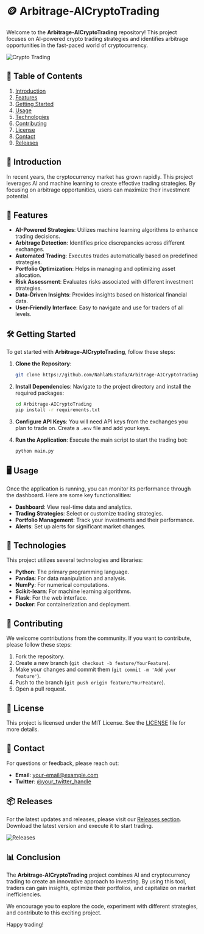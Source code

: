 # 🪙 Arbitrage-AICryptoTrading

Welcome to the **Arbitrage-AICryptoTrading** repository! This project focuses on AI-powered crypto trading strategies and identifies arbitrage opportunities in the fast-paced world of cryptocurrency. 

![Crypto Trading](https://img.shields.io/badge/Crypto%20Trading-AI%20Powered-brightgreen)

## 🚀 Table of Contents

1. [Introduction](#introduction)
2. [Features](#features)
3. [Getting Started](#getting-started)
4. [Usage](#usage)
5. [Technologies](#technologies)
6. [Contributing](#contributing)
7. [License](#license)
8. [Contact](#contact)
9. [Releases](#releases)

## 📜 Introduction

In recent years, the cryptocurrency market has grown rapidly. This project leverages AI and machine learning to create effective trading strategies. By focusing on arbitrage opportunities, users can maximize their investment potential. 

## 🌟 Features

- **AI-Powered Strategies**: Utilizes machine learning algorithms to enhance trading decisions.
- **Arbitrage Detection**: Identifies price discrepancies across different exchanges.
- **Automated Trading**: Executes trades automatically based on predefined strategies.
- **Portfolio Optimization**: Helps in managing and optimizing asset allocation.
- **Risk Assessment**: Evaluates risks associated with different investment strategies.
- **Data-Driven Insights**: Provides insights based on historical financial data.
- **User-Friendly Interface**: Easy to navigate and use for traders of all levels.

## 🛠️ Getting Started

To get started with **Arbitrage-AICryptoTrading**, follow these steps:

1. **Clone the Repository**: 
   ```bash
   git clone https://github.com/NahlaMustafa/Arbitrage-AICryptoTrading.git
   ```
   
2. **Install Dependencies**: 
   Navigate to the project directory and install the required packages:
   ```bash
   cd Arbitrage-AICryptoTrading
   pip install -r requirements.txt
   ```

3. **Configure API Keys**: 
   You will need API keys from the exchanges you plan to trade on. Create a `.env` file and add your keys.

4. **Run the Application**: 
   Execute the main script to start the trading bot:
   ```bash
   python main.py
   ```

## 🖥️ Usage

Once the application is running, you can monitor its performance through the dashboard. Here are some key functionalities:

- **Dashboard**: View real-time data and analytics.
- **Trading Strategies**: Select or customize trading strategies.
- **Portfolio Management**: Track your investments and their performance.
- **Alerts**: Set up alerts for significant market changes.

## 🔧 Technologies

This project utilizes several technologies and libraries:

- **Python**: The primary programming language.
- **Pandas**: For data manipulation and analysis.
- **NumPy**: For numerical computations.
- **Scikit-learn**: For machine learning algorithms.
- **Flask**: For the web interface.
- **Docker**: For containerization and deployment.

## 🤝 Contributing

We welcome contributions from the community. If you want to contribute, please follow these steps:

1. Fork the repository.
2. Create a new branch (`git checkout -b feature/YourFeature`).
3. Make your changes and commit them (`git commit -m 'Add your feature'`).
4. Push to the branch (`git push origin feature/YourFeature`).
5. Open a pull request.

## 📄 License

This project is licensed under the MIT License. See the [LICENSE](LICENSE) file for more details.

## 📧 Contact

For questions or feedback, please reach out:

- **Email**: your-email@example.com
- **Twitter**: [@your_twitter_handle](https://twitter.com/your_twitter_handle)

## 📦 Releases

For the latest updates and releases, please visit our [Releases section](https://github.com/NahlaMustafa/Arbitrage-AICryptoTrading/releases). Download the latest version and execute it to start trading.

![Releases](https://img.shields.io/badge/Releases-Latest%20Version-blue)

## 📊 Conclusion

The **Arbitrage-AICryptoTrading** project combines AI and cryptocurrency trading to create an innovative approach to investing. By using this tool, traders can gain insights, optimize their portfolios, and capitalize on market inefficiencies. 

We encourage you to explore the code, experiment with different strategies, and contribute to this exciting project. 

Happy trading!